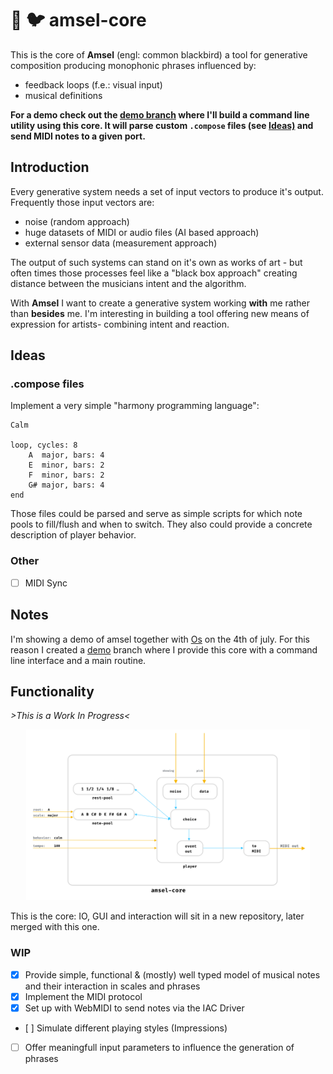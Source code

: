 # :crystal_ball: :bird: amsel-core

This is the core of **Amsel** (engl: common blackbird) a tool for generative composition producing monophonic phrases influenced by:
- feedback loops (f.e.: visual input)
- musical definitions

**For a demo check out the [demo branch](https://github.com/nkleemann/amsel-core/tree/demo)
where I'll build a command line utility using this core. It will parse custom `.compose` files (see [Ideas)](#Ideas)  and send MIDI notes to a given port.**

## Introduction

Every generative system needs a set of input vectors to produce it's output. Frequently those input vectors are:
- noise (random approach)
- huge datasets of MIDI or audio files (AI based approach)
- external sensor data (measurement approach)

The output of such systems can stand on it's own as works of art - but often times those processes feel like a "black box approach" creating
distance between the musicians intent and the algorithm. 

With **Amsel** I want to create a generative system working **with** me rather than **besides** me. I'm interesting in building a tool offering
new means of expression for artists- combining intent and reaction.

## Ideas

### .compose files

Implement a very simple "harmony programming language":
```
Calm

loop, cycles: 8
    A  major, bars: 4
    E  minor, bars: 2
    F  minor, bars: 2
    G# major, bars: 4
end
```

Those files could be parsed and serve as simple scripts for which note pools to fill/flush and when to switch. 
They also could provide a concrete description of player behavior.

### Other

- [ ] MIDI Sync

## Notes

I'm showing a demo of amsel together with [Os](https://github.com/lkamil/Os) on the 4th of july. 
For this reason I created a [demo](https://github.com/nkleemann/amsel-core/tree/demo) branch where I provide this core with a command line interface and a main routine.

## Functionality

*>This is a Work In Progress<*

<p align="center">
<img src="https://github.com/nkleemann/amsel-core/blob/master/doc/schematic.png" width="90%" height="80%"/>
</p>

This is the core: IO, GUI and interaction will sit in a new repository, later merged with this one.

### WIP

- [x] Provide simple, functional & (mostly) well typed model of musical notes and their interaction in scales and phrases
- [x] Implement the MIDI protocol
- [x] Set up with WebMIDI to send notes via the IAC Driver
- [ ] Simulate different playing styles (Impressions)
- [ ] Offer meaningfull input parameters to influence the generation of phrases

